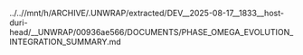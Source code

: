 ../..//mnt/h/ARCHIVE/.UNWRAP/extracted/DEV__2025-08-17__1833__host-duri-head/__UNWRAP/00936ae566/DOCUMENTS/PHASE_OMEGA_EVOLUTION_INTEGRATION_SUMMARY.md